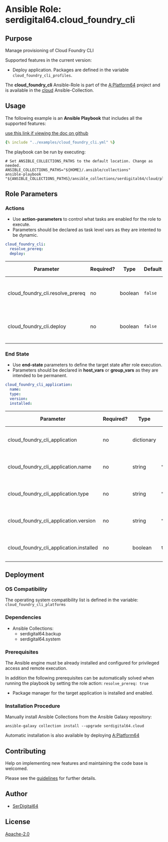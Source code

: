 # Ansible Role: serdigital64.cloud_foundry_cli

## Purpose

Manage provisioning of Cloud Foundry CLI

Supported features in the current version:

- Deploy application. Packages are defined in the variable `cloud_foundry_cli_profiles`.

The **cloud_foundry_cli** Ansible-Role is part of the [A:Platform64](https://github.com/serdigital64/aplatform64) project and is available in the [cloud](https://aplatform64.readthedocs.io/en/latest/collections/cloud) Ansible-Collection.

## Usage

The following example is an **Ansible Playbook** that includes all the supported features:

[use this link if viewing the doc on github](https://github.com/aplatform64/cloud/blob/main/playbooks/cloud_foundry_cli.yml)

```yaml
{% include "../examples/cloud_foundry_cli.yml" %}
```

The playbook can be run by executing:

```shell
# Set ANSIBLE_COLLECTIONS_PATHS to the default location. Change as needed.
ANSIBLE_COLLECTIONS_PATHS="${HOME}/.ansible/collections"
ansible-playbook "${ANSIBLE_COLLECTIONS_PATHS}/ansible_collections/serdigital64/cloud/playbooks/cloud_foundry_cli.yml"
```

## Role Parameters

### Actions

- Use **action-parameters** to control what tasks are enabled for the role to execute.
- Parameters should be declared as task level vars as they are intented to be dynamic.

```yaml
cloud_foundry_cli:
  resolve_prereq:
  deploy:
```

| Parameter                        | Required? | Type    | Default | Purpose / Value                             |
| -------------------------------- | --------- | ------- | ------- | ------------------------------------------- |
| cloud_foundry_cli.resolve_prereq | no        | boolean | `false` | Enable automatic resolution of prequisites  |
| cloud_foundry_cli.deploy         | no        | boolean | `false` | Enable installation of application packages |

### End State

- Use **end-state** parameters to define the target state after role execution.
- Parameters should be declared in **host_vars** or **group_vars** as they are intended to be permanent.

```yaml
cloud_foundry_cli_application:
  name:
  type:
  version:
  installed:
```

| Parameter                               | Required? | Type       | Default          | Purpose / Value                    |
| --------------------------------------- | --------- | ---------- | ---------------- | ---------------------------------- |
| cloud_foundry_cli_application           | no        | dictionary |                  | Set application package end state  |
| cloud_foundry_cli_application.name      | no        | string     | `"cloudfoundry"` | Select application package name    |
| cloud_foundry_cli_application.type      | no        | string     | `"distro"`       | Select application package type    |
| cloud_foundry_cli_application.version   | no        | string     | `"v7"`           | Select application package version |
| cloud_foundry_cli_application.installed | no        | boolean    | `true`           | Set application package end state  |

## Deployment

### OS Compatibility

The operating system compatibility list is defined in the variable: `cloud_foundry_cli_platforms`

### Dependencies

- Ansible Collections:
  - serdigital64.backup
  - serdigital64.system

### Prerequisites

The Ansible engine must be already installed and configured for privileged access and remote execution.

In addition the following prerequisites can be automatically solved when running the playbook by setting the role action: `resolve_prereq: true`

- Package manager for the target application is installed and enabled.

### Installation Procedure

Manually install Ansible Collections from the Ansible Galaxy repository:

```shell
ansible-galaxy collection install --upgrade serdigital64.cloud
```

Automatic installation is also available by deploying [A:Platform64](https://aplatform64.readthedocs.io/en/latest/#deployment)

## Contributing

Help on implementing new features and maintaining the code base is welcomed.

Please see the [guidelines](https://aplatform64.readthedocs.io/en/latest/contributing/CONTRIBUTING) for further details.

## Author

- [SerDigital64](https://serdigital64.github.io/)

## License

[Apache-2.0](https://www.apache.org/licenses/LICENSE-2.0.txt)
